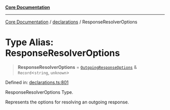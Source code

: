 [**Core Documentation**](../../README.md)

***

[Core Documentation](../../README.md) / [declarations](../README.md) / ResponseResolverOptions

# Type Alias: ResponseResolverOptions

> **ResponseResolverOptions** = [`OutgoingResponseOptions`](../../events/OutgoingResponse/interfaces/OutgoingResponseOptions.md) & `Record`\<`string`, `unknown`\>

Defined in: [declarations.ts:801](https://github.com/stonemjs/core/blob/3581a30de158e951ead319c3cc6abead0be9639f/src/declarations.ts#L801)

ResponseResolverOptions Type.

Represents the options for resolving an outgoing response.
